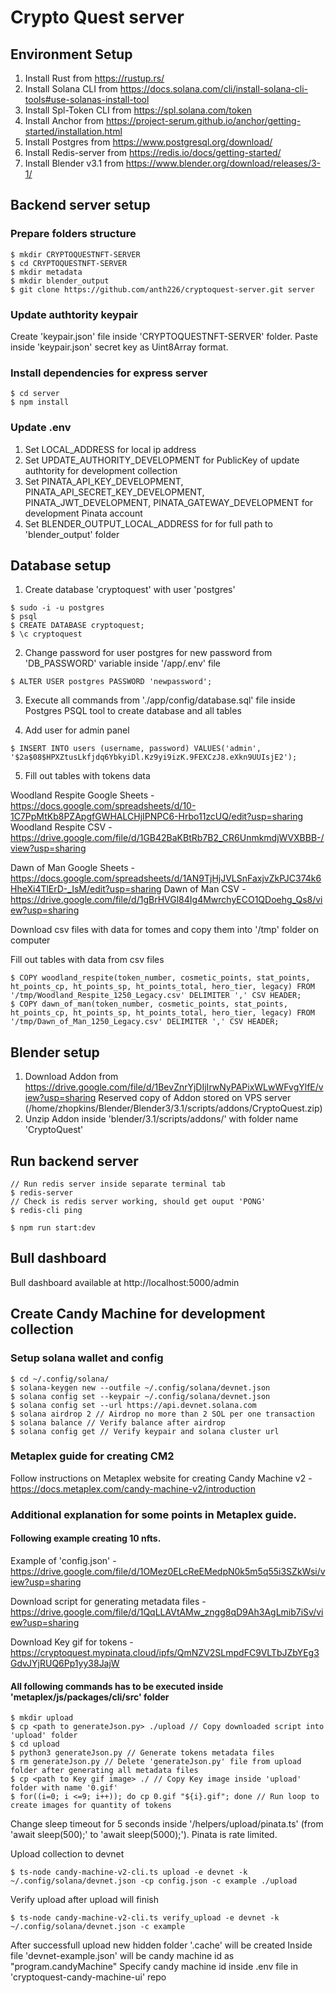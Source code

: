 # Crypto Quest server

## Environment Setup

1. Install Rust from https://rustup.rs/
2. Install Solana CLI from https://docs.solana.com/cli/install-solana-cli-tools#use-solanas-install-tool
3. Install Spl-Token CLI from https://spl.solana.com/token
4. Install Anchor from https://project-serum.github.io/anchor/getting-started/installation.html
5. Install Postgres from https://www.postgresql.org/download/
6. Install Redis-server from https://redis.io/docs/getting-started/
7. Install Blender v3.1 from https://www.blender.org/download/releases/3-1/

## Backend server setup

### Prepare folders structure

```shell
$ mkdir CRYPTOQUESTNFT-SERVER
$ cd CRYPTOQUESTNFT-SERVER
$ mkdir metadata
$ mkdir blender_output
$ git clone https://github.com/anth226/cryptoquest-server.git server
```

### Update authtority keypair

Create 'keypair.json' file inside 'CRYPTOQUESTNFT-SERVER' folder. Paste inside 'keypair.json' secret key as Uint8Array format.

### Install dependencies for express server

```shell
$ cd server
$ npm install
```

### Update .env

1. Set LOCAL_ADDRESS for local ip address
2. Set UPDATE_AUTHORITY_DEVELOPMENT for PublicKey of update authtority for development collection
3. Set PINATA_API_KEY_DEVELOPMENT, PINATA_API_SECRET_KEY_DEVELOPMENT, PINATA_JWT_DEVELOPMENT, PINATA_GATEWAY_DEVELOPMENT for development Pinata account
4. Set BLENDER_OUTPUT_LOCAL_ADDRESS for for full path to 'blender_output' folder

## Database setup

1. Create database 'cryptoquest' with user 'postgres'

```shell
$ sudo -i -u postgres
$ psql
$ CREATE DATABASE cryptoquest;
$ \c cryptoquest
```

2. Change password for user postgres for new password from 'DB_PASSWORD' variable inside '/app/.env' file

```shell
$ ALTER USER postgres PASSWORD 'newpassword';
```

3. Execute all commands from './app/config/database.sql' file inside Postgres PSQL tool to create database and all tables

4. Add user for admin panel

```shell
$ INSERT INTO users (username, password) VALUES('admin', '$2a$08$HPXZtusLkfjdq6YbkyiDl.Kz9yi9izK.9FEXCzJ8.eXkn9UUIsjE2');
```

5. Fill out tables with tokens data

Woodland Respite Google Sheets - https://docs.google.com/spreadsheets/d/10-1C7PpMtKb8PZApgfGWHALCHjIPNPC6-Hrbo11zcUQ/edit?usp=sharing
Woodland Respite CSV - https://drive.google.com/file/d/1GB42BaKBtRb7B2_CR6UnmkmdjWVXBBB-/view?usp=sharing

Dawn of Man Google Sheets - https://docs.google.com/spreadsheets/d/1AN9TjHjJVLSnFaxjvZkPJC374k6HheXi4TlErD-_IsM/edit?usp=sharing
Dawn of Man CSV - https://drive.google.com/file/d/1gBrHVGl84Ig4MwrchyECO1QDoehg_Qs8/view?usp=sharing

Download csv files with data for tomes and copy them into '/tmp' folder on computer

Fill out tables with data from csv files

```shell
$ COPY woodland_respite(token_number, cosmetic_points, stat_points, ht_points_cp, ht_points_sp, ht_points_total, hero_tier, legacy) FROM '/tmp/Woodland_Respite_1250_Legacy.csv' DELIMITER ',' CSV HEADER;
$ COPY dawn_of_man(token_number, cosmetic_points, stat_points, ht_points_cp, ht_points_sp, ht_points_total, hero_tier, legacy) FROM '/tmp/Dawn_of_Man_1250_Legacy.csv' DELIMITER ',' CSV HEADER;
```

## Blender setup

1. Download Addon from https://drive.google.com/file/d/1BevZnrYjDIjIrwNyPAPixWLwWFvgYlfE/view?usp=sharing
   Reserved copy of Addon stored on VPS server (/home/zhopkins/Blender/Blender3/3.1/scripts/addons/CryptoQuest.zip)
2. Unzip Addon inside 'blender/3.1/scripts/addons/' with folder name 'CryptoQuest'

## Run backend server

```shell
// Run redis server inside separate terminal tab
$ redis-server
// Check is redis server working, should get ouput 'PONG'
$ redis-cli ping

$ npm run start:dev
```

## Bull dashboard

Bull dashboard available at http://localhost:5000/admin

## Create Candy Machine for development collection

### Setup solana wallet and config

```shell
$ cd ~/.config/solana/
$ solana-keygen new --outfile ~/.config/solana/devnet.json
$ solana config set --keypair ~/.config/solana/devnet.json
$ solana config set --url https://api.devnet.solana.com
$ solana airdrop 2 // Airdrop no more than 2 SOL per one transaction
$ solana balance // Verify balance after airdrop
$ solana config get // Verify keypair and solana cluster url
```

### Metaplex guide for creating CM2

Follow instructions on Metaplex website for creating Candy Machine v2 - https://docs.metaplex.com/candy-machine-v2/introduction

### Additional explanation for some points in Metaplex guide.

#### Following example creating 10 nfts.

Example of 'config.json' - https://drive.google.com/file/d/1OMez0ELcReEMedpN0k5m5q55i3SZkWsi/view?usp=sharing

Download script for generating metadata files - https://drive.google.com/file/d/1QqLLAVtAMw_zngg8qD9Ah3AgLmib7iSv/view?usp=sharing

Download Key gif for tokens - https://cryptoquest.mypinata.cloud/ipfs/QmNZV2SLmpdFC9VLTbJZbYEg3GdvJYjRUQ6Pp1yy38JajW

#### All following commands has to be executed inside 'metaplex/js/packages/cli/src' folder

```shell
$ mkdir upload
$ cp <path to generateJson.py> ./upload // Copy downloaded script into 'upload' folder
$ cd upload
$ python3 generateJson.py // Generate tokens metadata files
$ rm generateJson.py // Delete 'generateJson.py' file from upload folder after generating all metadata files
$ cp <path to Key gif image> ./ // Copy Key image inside 'upload' folder with name '0.gif'
$ for((i=0; i <=9; i++)); do cp 0.gif "${i}.gif"; done // Run loop to create images for quantity of tokens
```

Change sleep timeout for 5 seconds inside '/helpers/upload/pinata.ts' (from 'await sleep(500);' to 'await sleep(5000);'). Pinata is rate limited.

Upload collection to devnet

```shell
$ ts-node candy-machine-v2-cli.ts upload -e devnet -k ~/.config/solana/devnet.json -cp config.json -c example ./upload
```

Verify upload after upload will finish

```shell
$ ts-node candy-machine-v2-cli.ts verify_upload -e devnet -k ~/.config/solana/devnet.json -c example
```

After successfull upload new hidden folder '.cache' will be created
Inside file 'devnet-example.json' will be candy machine id as "program.candyMachine"
Specify candy machine id inside .env file in 'cryptoquest-candy-machine-ui' repo
